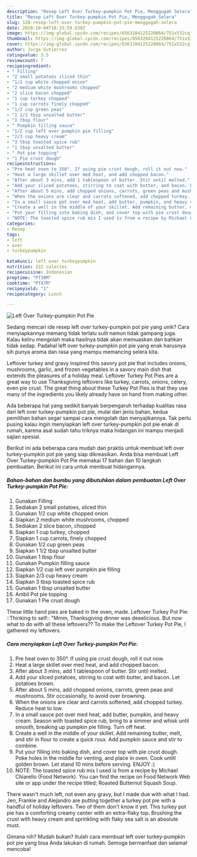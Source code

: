 ```yaml
---
description: "Resep Left Over Turkey-pumpkin Pot Pie, Menggugah Selera"
title: "Resep Left Over Turkey-pumpkin Pot Pie, Menggugah Selera"
slug: 128-resep-left-over-turkey-pumpkin-pot-pie-menggugah-selera
date: 2020-10-04T18:33:59.638Z
image: https://img-global.cpcdn.com/recipes/6563284125220864/751x532cq70/left-over-turkey-pumpkin-pot-pie-recipe-main-photo.jpg
thumbnail: https://img-global.cpcdn.com/recipes/6563284125220864/751x532cq70/left-over-turkey-pumpkin-pot-pie-recipe-main-photo.jpg
cover: https://img-global.cpcdn.com/recipes/6563284125220864/751x532cq70/left-over-turkey-pumpkin-pot-pie-recipe-main-photo.jpg
author: Jorge Gutierrez
ratingvalue: 3.5
reviewcount: 7
recipeingredient:
- " Filling"
- "2 small potatoes sliced thin"
- "1/2 cup white chopped onion"
- "2 medium white mushrooms chopped"
- "2 slice bacon chopped"
- "1 cup turkey chopped"
- "1 cup carrots finely chopped"
- "1/2 cup green peas"
- "1 1/2 tbsp unsalted butter"
- "1 tbsp flour"
- " Pumpkin filling sauce"
- "1/2 cup left over pumpkin pie filling"
- "2/3 cup heavy cream"
- "3 tbsp toasted spice rub"
- "1 tbsp unsalted butter"
- " Pot pie topping"
- "1 Pie crust dough"
recipeinstructions:
- "Pre heat oven to 350°. If using pie crust dough, roll it out now."
- "Heat a large skillet over med heat, and add chopped bacon."
- "After about 3 mins, add 1 tablespoon of butter. Stir until melted."
- "Add your sliced potatoes, stirring to coat with butter, and bacon. Let potatoes brown."
- "After about 5 mins, add chopped onions, carrots, green peas and mushrooms. Stir occasionally, to avoid over browning."
- "When the onions are clear and carrots softened, add chopped turkey. Reduce heat to low."
- "In a small sauce pot over med heat, add butter, pumpkin, and heavy cream. Season with toasted spice rub, bring to a simmer and whisk until smooth, breaking up pumpkin pie filling. Turn off heat."
- "Create a well in the middle of your skillet. Add remaining butter, melt, and stir in flour to create a quick roux. Add pumpkin sauce and stir to combine."
- "Put your filling into baking dish, and cover top with pie crust dough. Poke holes in the middle for venting, and place in oven. Cook untill golden brown. Let stand 10 mins before serving. ENJOY :)"
- "NOTE: The toasted spice rub mix I used is from a recipe by Michael Chiarello (Food Network). You can find the recipe on Food Network Web site or app under the recipe titled; Roasted Butternut Squash Soup."
categories:
- Resep
tags:
- left
- over
- turkeypumpkin

katakunci: left over turkeypumpkin 
nutrition: 222 calories
recipecuisine: Indonesian
preptime: "PT30M"
cooktime: "PT47M"
recipeyield: "1"
recipecategory: Lunch

---
```



![Left Over Turkey-pumpkin Pot Pie](https://img-global.cpcdn.com/recipes/6563284125220864/751x532cq70/left-over-turkey-pumpkin-pot-pie-recipe-main-photo.jpg)

Sedang mencari ide resep left over turkey-pumpkin pot pie yang unik? Cara menyiapkannya memang tidak terlalu sulit namun tidak gampang juga. Kalau keliru mengolah maka hasilnya tidak akan memuaskan dan bahkan tidak sedap. Padahal left over turkey-pumpkin pot pie yang enak harusnya sih punya aroma dan rasa yang mampu memancing selera kita.

Leftover turkey and gravy inspired this savory pot pie that includes onions, mushrooms, garlic, and frozen vegetables in a savory main dish that extends the pleasures of a holiday meal. Leftover Turkey Pot Pies are a great way to use Thanksgiving leftovers like turkey, carrots, onions, celery, even pie crust. The great thing about these Turkey Pot Pies is that they use many of the ingredients you likely already have on hand from making other.

Ada beberapa hal yang sedikit banyak berpengaruh terhadap kualitas rasa dari left over turkey-pumpkin pot pie, mulai dari jenis bahan, kedua pemilihan bahan segar sampai cara mengolah dan menyajikannya. Tak perlu pusing kalau ingin menyiapkan left over turkey-pumpkin pot pie enak di rumah, karena asal sudah tahu triknya maka hidangan ini mampu menjadi sajian spesial.


Berikut ini ada beberapa cara mudah dan praktis untuk membuat left over turkey-pumpkin pot pie yang siap dikreasikan. Anda bisa membuat Left Over Turkey-pumpkin Pot Pie memakai 17 bahan dan 10 langkah pembuatan. Berikut ini cara untuk membuat hidangannya.

<!--inarticleads1-->

##### Bahan-bahan dan bumbu yang dibutuhkan dalam pembuatan Left Over Turkey-pumpkin Pot Pie:

1. Gunakan  Filling
1. Sediakan 2 small potatoes, sliced thin
1. Gunakan 1/2 cup white chopped onion
1. Siapkan 2 medium white mushrooms, chopped
1. Sediakan 2 slice bacon, chopped
1. Siapkan 1 cup turkey, chopped
1. Siapkan 1 cup carrots, finely chopped
1. Gunakan 1/2 cup green peas
1. Siapkan 1 1/2 tbsp unsalted butter
1. Gunakan 1 tbsp flour
1. Gunakan  Pumpkin filling sauce
1. Siapkan 1/2 cup left over pumpkin pie filling
1. Siapkan 2/3 cup heavy cream
1. Siapkan 3 tbsp toasted spice rub
1. Gunakan 1 tbsp unsalted butter
1. Ambil  Pot pie topping
1. Gunakan 1 Pie crust dough


These little hand pies are baked in the oven, made. Leftover Turkey Pot Pie: ::Thinking to self:: &#34;Mmm, Thanksgiving dinner was deeelicious. But now what to do with all these leftovers?? To make the Leftover Turkey Pot Pie, I gathered my leftovers. 

<!--inarticleads2-->

##### Cara menyiapkan Left Over Turkey-pumpkin Pot Pie:

1. Pre heat oven to 350°. If using pie crust dough, roll it out now.
1. Heat a large skillet over med heat, and add chopped bacon.
1. After about 3 mins, add 1 tablespoon of butter. Stir until melted.
1. Add your sliced potatoes, stirring to coat with butter, and bacon. Let potatoes brown.
1. After about 5 mins, add chopped onions, carrots, green peas and mushrooms. Stir occasionally, to avoid over browning.
1. When the onions are clear and carrots softened, add chopped turkey. Reduce heat to low.
1. In a small sauce pot over med heat, add butter, pumpkin, and heavy cream. Season with toasted spice rub, bring to a simmer and whisk until smooth, breaking up pumpkin pie filling. Turn off heat.
1. Create a well in the middle of your skillet. Add remaining butter, melt, and stir in flour to create a quick roux. Add pumpkin sauce and stir to combine.
1. Put your filling into baking dish, and cover top with pie crust dough. Poke holes in the middle for venting, and place in oven. Cook untill golden brown. Let stand 10 mins before serving. ENJOY :)
1. NOTE: The toasted spice rub mix I used is from a recipe by Michael Chiarello (Food Network). You can find the recipe on Food Network Web site or app under the recipe titled; Roasted Butternut Squash Soup.


There wasn&#39;t much left, not even any gravy, but I made due with what I had. Jen, Frankie and Alejandro are putting together a turkey pot pie with a handful of holiday leftovers. Two of them don&#39;t know it yet. This turkey pot pie has a comforting creamy center with an extra-flaky top. Brushing the crust with heavy cream and sprinkling with flaky sea salt is an absolute must. 

Gimana nih? Mudah bukan? Itulah cara membuat left over turkey-pumpkin pot pie yang bisa Anda lakukan di rumah. Semoga bermanfaat dan selamat mencoba!
